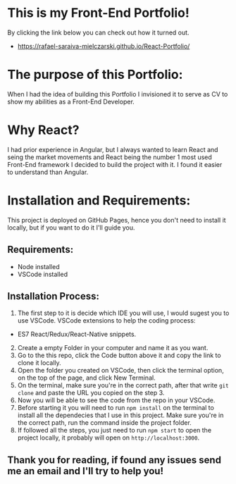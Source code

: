 # This is my Front-End Portfolio!

By clicking the link below you can check out how it turned out.
- https://rafael-saraiva-mielczarski.github.io/React-Portfolio/

# The purpose of this Portfolio:
When I had the idea of building this Portfolio I invisioned it to serve as CV to show my abilities as a Front-End Developer.

# Why React?
I had prior experience in Angular, but I always wanted to learn React and seing the market movements and React being the number 1 most used Front-End framework I decided to build the project with it. I found it easier to understand than Angular.

# Installation and Requirements: 
This project is deployed on GitHub Pages, hence you don't need to install it locally, but if you want to do it I'll guide you.

## Requirements:
- Node installed
- VSCode installed

## Installation Process:
1. The first step to it is decide which IDE you will use, I would sugest you to use VSCode.
VSCode extensions to help the coding process: 
- ES7 React/Redux/React-Native snippets.

2. Create a empty Folder in your computer and name it as you want.
3. Go to the this repo, click the Code button above it and copy the link to clone it locally.
4. Open the folder you created on VSCode, then click the terminal option, on the top of the page, and click New Terminal.
5. On the terminal, make sure you're in the correct path, after that write `git clone` and paste the URL you copied on the step 3.
6. Now you will be able to see the code from the repo in your VSCode.
7. Before starting it you will need to run `npm install` on the terminal to install all the dependecies that I use in this project. Make sure you're in the correct path, run the command inside the project folder.
8. If followed all the steps, you just need to run `npm start` to open the project locally, it probably will open on `http://localhost:3000`.

## Thank you for reading, if found any issues send me an email and I'll try to help you!

